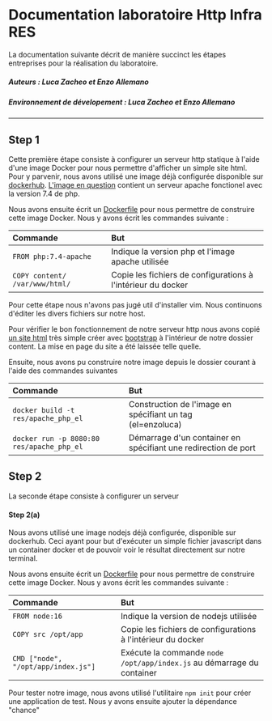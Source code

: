 # Documentation laboratoire Http Infra RES
La documentation suivante décrit de manière succinct les étapes entreprises pour la réalisation du laboratoire.

##### Auteurs : Luca Zacheo et Enzo Allemano
##### Environnement de dévelopement : Luca Zacheo et Enzo Allemano

---

## Step 1
Cette première étape consiste à configurer un serveur http statique à l'aide d'une image Docker pour nous permettre d'afficher
un simple site html.
Pour y parvenir, nous avons utilisé une image déjà configurée disponible sur [dockerhub](https://hub.docker.com/).
[L'image en question](https://github.com/docker-library/php/blob/47e681a74116da5a99e804bef5a7808df40d831f/7.4/buster/apache/Dockerfile) contient un serveur apache fonctionel avec la version 7.4 de php.

Nous avons ensuite écrit un [Dockerfile](../fb-step-1/docker-images/apache-php-image/Dockerfile) pour nous permettre de construire cette image Docker.
Nous y avons écrit les commandes suivante :

| Commande      					| But           |
| :------------- 					|:-------------	|
| `FROM php:7.4-apache`      		| Indique la version php et l'image apache utilisée | 
| `COPY content/ /var/www/html/`    | Copie les fichiers de configurations à l'intérieur du docker |

Pour cette étape nous n'avons pas jugé util d'installer vim. Nous continuons d'éditer les divers fichiers sur notre host.

Pour vérifier le bon fonctionnement de notre serveur http nous avons copié [un site html](https://github.com/mlg-hub/bootstrap-theme) très simple créer avec [bootstrap](https://getbootstrap.com/) à l'intérieur de notre
dossier content. La mise en page du site a été laissée telle quelle.

Ensuite, nous avons pu construire notre image depuis le dossier courant à l'aide des commandes suivantes

| Commande      							| But           |
| :------------- 							|:-------------	|
| `docker build -t res/apache_php_el`		| Construction de l'image en spécifiant un tag </br> (el=enzoluca)| 
| `docker run -p 8080:80 res/apache_php_el` | Démarrage d'un container en spécifiant une redirection de port |

## Step 2
La seconde étape consiste à configurer un serveur 

#### Step 2(a)
Nous avons utilisé une image nodejs déjà configurée, disponible sur dockerhub. Ceci ayant pour but d'exécuter un simple fichier javascript 
dans un container docker et de pouvoir voir le résultat directement sur notre terminal.

Nous avons ensuite écrit un [Dockerfile](../fb-step-2/docker-images/express-image/Dockerfile) pour nous permettre de construire cette image Docker.
Nous y avons écrit les commandes suivante :

| Commande      						| But           |
| :------------- 						|:-------------	|
| `FROM node:16`      					| Indique la version de nodejs utilisée | 
| `COPY src /opt/app`    				| Copie les fichiers de configurations à l'intérieur du docker |
| `CMD ["node", "/opt/app/index.js"]`   | Exécute la commande `node /opt/app/index.js` au démarrage du container |

Pour tester notre image, nous avons utilisé l'utilitaire `npm init` pour créer une application de test. 
Nous y avons ensuite ajouter la dépendance "chance"






















